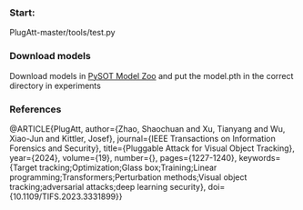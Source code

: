 ### Start: 
PlugAtt-master/tools/test.py

### Download models
Download models in [PySOT Model Zoo](MODEL_ZOO.md) and put the model.pth in the correct directory in experiments

### References
@ARTICLE{PlugAtt,
  author={Zhao, Shaochuan and Xu, Tianyang and Wu, Xiao-Jun and Kittler, Josef},
  journal={IEEE Transactions on Information Forensics and Security}, 
  title={Pluggable Attack for Visual Object Tracking}, 
  year={2024},
  volume={19},
  number={},
  pages={1227-1240},
  keywords={Target tracking;Optimization;Glass box;Training;Linear programming;Transformers;Perturbation methods;Visual object tracking;adversarial attacks;deep learning security},
  doi={10.1109/TIFS.2023.3331899}}
